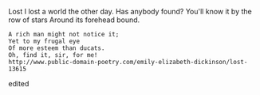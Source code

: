  Lost
 I lost a world the other day.
    Has anybody found?
    You'll know it by the row of stars
    Around its forehead bound.

    A rich man might not notice it;
    Yet to my frugal eye
    Of more esteem than ducats.
    Oh, find it, sir, for me!
    http://www.public-domain-poetry.com/emily-elizabeth-dickinson/lost-13615
    
edited
